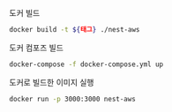 도커 빌드

```bash
docker build -t ${태그} ./nest-aws
```

도커 컴포즈 빌드

```bash
docker-compose -f docker-compose.yml up
```

도커로 빌드한 이미지 실행

```bash
docker run -p 3000:3000 nest-aws
```
